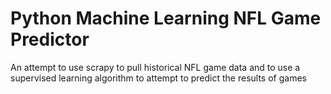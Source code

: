 # Python Machine Learning NFL Game Predictor
An attempt to use scrapy to pull historical NFL game data and to use a supervised learning algorithm to attempt to predict the results of games
